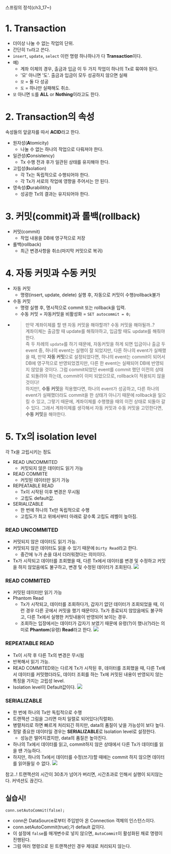 스프링의 정석(ch3_17~)

# 1. Transaction
* 더이상 나눌 수 없는 작업의 단위.
* 간단히 `Tx`라고 쓴다.
* `insert`, `update`, `select` 이런 명령 하나하나가 다 **Transaction**이다.
* 예)
  * 계좌 이체의 경우, 출금과 입금 이 두 가지 작업이 하나의 Tx로 묶여야 된다.
  * '모' 아니면 '도'. 출금과 입금이 모두 성공하지 않으면 실패
  * `모` = 둘 다 성공
  * `도` = 하나만 실패해도 취소.
* `모` 아니면 `도`를 **ALL** or **Nothing**이라고도 한다.
	
# 2. Transaction의 속성
속성들의 앞글자를 따서 **ACID**라고 한다.
* 원자성(**A**tomicity) 
  * 나눌 수 없는 하나의 작업으로 다뤄져야 한다. 
* 일관성(**C**onsistency)
  * Tx 수행 전과 후가 일관된 상태를 유지해야 한다.
* 고립성(**I**solation)
  * 각 Tx는 독립적으로 수행되어야 한다.
  * 각 Tx가 서로의 작업에 영향을 주어서는 안 된다.
* 영속성(**D**urabilitity)
  * 성공한 Tx의 결과는 유지되어야 한다.

# 3. 커밋(commit)과 롤백(rollback)
* 커밋(commit) 
  * 작업 내용을 DB에 영구적으로 저장
* 롤백(rollback)
  * 최근 변경사항을 취소(마지막 커밋으로 복귀)


# 4. 자동 커밋과 수동 커밋
* 자동 커밋
  * 명령(insert, update, delete) 실행 후, 자동으로 커밋이 수행(rollback불가
* 수동 커밋
  * 명령 실행 후, 명시적으로 commit 또는 rollback을 입력.
  * 수동 커밋 = 자동커밋을 비활성화 = `SET autocommit = 0;`
* > 만약 계좌이체를 할 땐 자동 커밋을 해야할까? 수동 커밋을 해야될까..? <br> 계좌이체는 출금할 때 update를 해줘야하고, 입금할 때도 update를 해줘야 한다. <br> 즉 두 차례의 `update`를 하기 때문에, 자동커밋을 하게 되면 입금이나 출금 두 event 중, 하나의 event는 실행이 잘 되었지만, 다른 하나의 event가 실패했을 때, 만약 **자동 커밋**으로 설정되었다면, 하나의 event는 commit이 되어서 DB에 영구적으로 반영되었겠지만, 다른 한 event는 실패되어 DB에 반영되지 않았을 것이다. 그럼 commit되었던 event를 commit 했던 이전의 상태로 되돌려야 하는데, commit이 이미 되었으므로, rollback이 적용되지 않을 것이다! <br> 하지만!, **수동 커밋**을 적용했다면, 하나의 event가 성공하고, 다른 하나의 event가 실패했더라도 commit을 한 상태가 아니기 때문에 rollback을 일으킬 수 있고, 그렇기 때문에, 계좌이체를 수행했을 때의 이전 상태로 되돌아 갈 수 있다. 그래서 계좌이체를 생각해서 자동 커밋과 수동 커밋을 고민한다면, **수동 커밋**을 해야한다.

# 5. Tx의 isolation level
각 Tx을 고립시키는 정도
* READ UNCOMMITED 
  * 커밋되지 않은 데이터도 읽기 가능
* READ COMMITE 
  * 커밋된 데이터만 읽기 가능
* REPEATABLE READ 
  * Tx이 시작된 이후 변경은 무시됨
  * 고립도 default값.
* SERIALIZABLE 
  * 한 번에 하나의 Tx만 독립적으로 수행
  * 고립도가 최고
위에서부터 아래로 갈수록 고립도 레벨이 높아짐.

### READ UNCOMMITED
* 커밋되지 않은 데이터도 읽기 가능.
* 커밋되지 않은 데이터도 읽을 수 있기 때문에 `Dirty Read`라고 한다.
  * 중간에 누가 손을 대서 더러워졌다는 의미이다.
* Tx가 시작되고 데이터를 조회했을 때, 다른 Tx에서 데이터를 변경 및 수정하고 커밋을 하지 않았음에도 불구하고, 변경 및 수정된 데이터가 조회된다.
![](https://velog.velcdn.com/images/tjdtn4484/post/b3a6b421-5752-403b-a745-739ee78012ff/image.PNG)



### READ COMMITED
* 커밋된 데이터만 읽기 가능
* Phantom Read
  * Tx가 시작되고, 데이터를 조회하다가, 갑자기 없던 데이터가 조회되었을 때, 이런 경우 다른 곳에서 커밋을 했기 때문이다. Tx가 종료되지 않았음에도 불구하고, 다른 Tx에서 실행한 커밋내용이 반영되어 보이는 경우.  
  * 조회하는 입장에서는 데이터가 갑자기 보였기 때문에 유령(?)이 했나(?)라는 의미로 **Phantom**(유령) **Read**라고 한다.
![](https://velog.velcdn.com/images/tjdtn4484/post/353a3930-d998-48d8-9bd7-9e0c30538765/image.PNG)



### REPEATABLE READ
* Tx이 시작 후 다른 Tx의 변경은 무시됨
* 반복해서 읽기 가능. 
* READ COMMITED와는 다르게 Tx가 시작된 후, 데이터를 조회했을 때, 다른 Tx에서 데이터를 커밋했더라도, 데이터 조회를 하는 Tx에 커밋된 내용이 반영되지 않는 특징을 가지는 고립성 level.
* Isolation level이 Default값이다.
![](https://velog.velcdn.com/images/tjdtn4484/post/d0b05bce-2285-4308-8caf-3cf69071e940/image.PNG)



### SERIALIZABLE
* 한 번에 하나의 Tx만 독립적으로 수행
* 트랜잭션 그림을 그리면 마치 일렬로 되어있다(직렬화).
* 병렬처리로 하면 빠르게 처리되긴 하지만, data의 품질이 낮을 가능성이 보다 높다.
* 정말 중요한 데이터일 경우는 **SERIALIZABLE**로 Isolation level로 설정한다.
  * 성능은 떨어지겠지만, data의 품질은 높아진다.
* 하나의 Tx에서 데이터를 읽고, commit하지 않은 상태에서 다른 Tx가 데이터를 읽을 떈 가능하다.
* 하지만, 하나의 Tx에서 데이터를 수정(쓰기)할 때에는 commit 하지 않으면 데이터를 읽어들일 수 없다.
![](https://velog.velcdn.com/images/tjdtn4484/post/f6538477-3483-4d25-95b1-26e569377e63/image.PNG)


참고..! 트랜잭션의 시간이 30초가 넘어가 버리면, 시간초과로 인해서 실행이 되지않는다. 커넥션도 끊긴다.


## 실습시!
`conn.setAutoCommit(false);`
* conn은 DataSource로부터 주입받아 온 Connection 객체의 인스턴스이다.
* conn.setAutoCommit(true);가 default 값이다.
* 이 설정에 `false`를 매개변수로 넣지 않으면, `AutoCommit`이 활성화된 채로 명령이 진행된다.
* 그럼 여러 명령으로 된 트랜잭션인 경우 제대로 처리되지 않는다.

